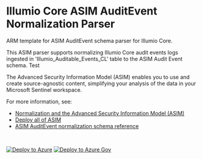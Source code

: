 # Illumio Core ASIM AuditEvent Normalization Parser

ARM template for ASIM AuditEvent schema parser for Illumio Core.

This ASIM parser supports normalizing Illumio Core audit events logs ingested in 'Illumio_Auditable_Events_CL' table to the ASIM Audit Event schema. Test


The Advanced Security Information Model (ASIM) enables you to use and create source-agnostic content, simplifying your analysis of the data in your Microsoft Sentinel workspace.

For more information, see:

- [Normalization and the Advanced Security Information Model (ASIM)](https://aka.ms/AboutASIM)
- [Deploy all of ASIM](https://aka.ms/DeployASIM)
- [ASIM AuditEvent normalization schema reference](https://aka.ms/ASimAuditEventDoc)

<br>

[![Deploy to Azure](https://aka.ms/deploytoazurebutton)](https://portal.azure.com/#create/Microsoft.Template/uri/https%3A%2F%2Fraw.githubusercontent.com%2FAzure%2FAzure-Sentinel%2Fmaster%2FParsers%2FASimAuditEvent%2FARM%2FASimAuditEventIllumioSaaSCore%2FASimAuditEventIllumioSaaSCore.json) [![Deploy to Azure Gov](https://aka.ms/deploytoazuregovbutton)](https://portal.azure.us/#create/Microsoft.Template/uri/https%3A%2F%2Fraw.githubusercontent.com%2FAzure%2FAzure-Sentinel%2Fmaster%2FParsers%2FASimAuditEvent%2FARM%2FASimAuditEventIllumioSaaSCore%2FASimAuditEventIllumioSaaSCore.json)
